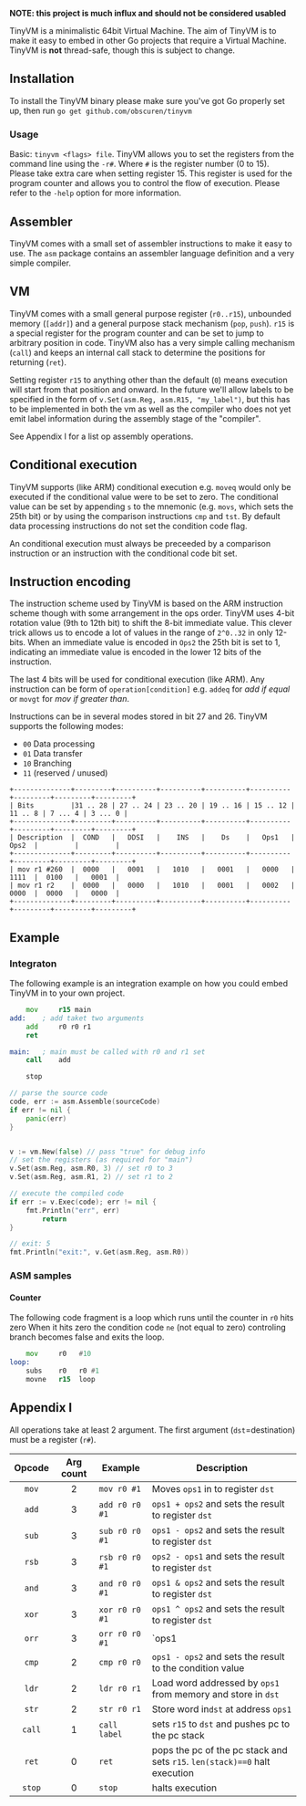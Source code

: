 **NOTE: this project is much influx and should not be considered usabled**

TinyVM is a minimalistic 64bit Virtual Machine. The aim of TinyVM is to make it easy to embed
in other Go projects that require a Virtual Machine. TinyVM is **not** thread-safe, though
this is subject to change.

## Installation

To install the TinyVM binary please make sure you've got Go properly set up, then run
`go get github.com/obscuren/tinyvm`

### Usage

Basic: `tinyvm <flags> file`. TinyVM allows you to set the registers from the command line using the
`-r#`. Where `#` is the register number (0 to 15). Please take extra care when setting register 15.
This register is used for the program counter and allows you to control the flow of execution. Please
refer to the `-help` option for more information.

## Assembler

TinyVM comes with a small set of assembler instructions to make it easy to use. The `asm` package
contains an assembler language definition and a very simple compiler.

## VM

TinyVM comes with a small general purpose register (`r0..r15`), unbounded memory (`[addr]`)
and a general purpose stack mechanism (`pop`, `push`). `r15` is a special register for the
program counter and can be set to jump to arbitrary position in code. TinyVM also has a very
simple calling mechanism (`call`) and keeps an internal call stack to determine the positions
for returning (`ret`).

Setting register `r15` to anything other than the default (`0`) means execution will start from
that position and onward. In the future we'll allow labels to be specified in the form of
`v.Set(asm.Reg, asm.R15, "my_label")`, but this has to be implemented in both the vm as well as
the compiler who does not yet emit label information during the assembly stage of the "compiler".

 See Appendix I for a list op assembly operations.

## Conditional execution

TinyVM supports (like ARM) conditional execution e.g. `moveq` would only be executed if the
conditional value were to be set to zero. The conditional value can be set by appending `s`
to the mnemonic (e.g. `movs`, which sets the 25th bit) or by using the comparison instructions
`cmp` and `tst`. By default data processing instructions do not set the condition code flag.

An conditional execution must always be preceeded by a comparison instruction or an instruction
with the conditional code bit set.

## Instruction encoding

The instruction scheme used by TinyVM is based on the ARM instruction scheme though with
some arrangement in the ops order. TinyVM uses 4-bit rotation value (9th to 12th bit) to
shift the 8-bit immediate value. This clever trick allows us to encode a lot of values in
the range of `2^0..32` in only 12-bits. When an immediate value is encoded in `Ops2` the
25th bit is set to 1, indicating an immediate value is encoded in the lower 12 bits of the
instruction.

The last 4 bits will be used for conditional execution (like ARM). Any instruction can be
form of `operation[condition]` e.g. `addeq` for *add if equal* or `movgt` for *mov if
greater than*.

Instructions can be in several modes stored in bit 27 and 26. TinyVM supports the following modes:

- `00` Data processing
- `01` Data transfer
- `10` Branching
- `11` (reserved / unused)

```
+--------------+---------+----------+----------+----------+----------+---------+---------+---------+
| Bits         |31 .. 28 | 27 .. 24 | 23 .. 20 | 19 .. 16 | 15 .. 12 | 11 .. 8 | 7 ... 4 | 3 ... 0 |
+--------------+---------+----------+----------+----------+----------+---------+---------+---------+
| Description  |  COND   |   DDSI   |    INS   |    Ds    |   Ops1   |   Ops2  |         |         |
+--------------+---------+----------+----------+----------+----------+---------+---------+---------+
| mov r1 #260  |  0000   |   0001   |   1010   |   0001   |   0000   |   1111  |  0100   |   0001  |
| mov r1 r2    |  0000   |   0000   |   1010   |   0001   |   0002   |   0000  |  0000   |   0000  |
+--------------+---------+----------+----------+----------+----------+---------+---------+---------+
```

## Example

### Integraton

The following example is an integration example on how you could embed TinyVM in to your
own project.

```asm
    mov     r15 main
add:    ; add taket two arguments
	add 	r0 r0 r1
	ret

main:   ; main must be called with r0 and r1 set
	call 	add

	stop

```

```go
// parse the source code
code, err := asm.Assemble(sourceCode)
if err != nil {
    panic(err)
}


v := vm.New(false) // pass "true" for debug info
// set the registers (as required for "main")
v.Set(asm.Reg, asm.R0, 3) // set r0 to 3
v.Set(asm.Reg, asm.R1, 2) // set r1 to 2

// execute the compiled code
if err := v.Exec(code); err != nil {
    fmt.Println("err", err)
        return
}

// exit: 5
fmt.Println("exit:", v.Get(asm.Reg, asm.R0))
```

### ASM samples

#### Counter

The following code fragment is a loop which runs until the counter in `r0` hits zero
When it hits zero the condition code `ne` (not equal to zero) controling branch becomes
false and exits the loop.

```asm
	mov     r0   #10
loop:
	subs	r0   r0 #1
	movne	r15  loop
```


## Appendix I

All operations take at least 2 argument. The first argument (`dst`=destination) must be a register (`r#`).

| Opcode | Arg count | Example        | Description |
|:------:|:---------:|----------------|-------------|
| `mov`  | 2         | `mov r0 #1`    | Moves `ops1` in to register `dst`
| `add`  | 3         | `add r0 r0 #1` | `ops1 + ops2` and sets the result to register `dst`
| `sub`  | 3         | `sub r0 r0 #1` | `ops1 - ops2` and sets the result to register `dst`
| `rsb`  | 3         | `rsb r0 r0 #1` | `ops2 - ops1` and sets the result to register `dst`
| `and`  | 3         | `and r0 r0 #1` | `ops1 & ops2` and sets the result to register `dst`
| `xor`  | 3         | `xor r0 r0 #1` | `ops1 ^ ops2` and sets the result to register `dst`
| `orr`  | 3         | `orr r0 r0 #1` | `ops1 | ops2` and sets the result to register `dst`
| `cmp`  | 2         | `cmp r0 r0`    | `ops1 - ops2` and sets the result to the condition value
| `ldr`  | 2         | `ldr r0 r1`    | Load word addressed by `ops1` from memory and store in `dst`
| `str`  | 2         | `str r0 r1`    | Store word in`dst` at address `ops1`
| `call` | 1         | `call label`   | sets `r15` to `dst` and pushes pc to the pc stack
| `ret`  | 0         | `ret`          | pops the pc of the pc stack and sets `r15`. `len(stack)==0` halt execution
| `stop` | 0         | `stop`         | halts execution

